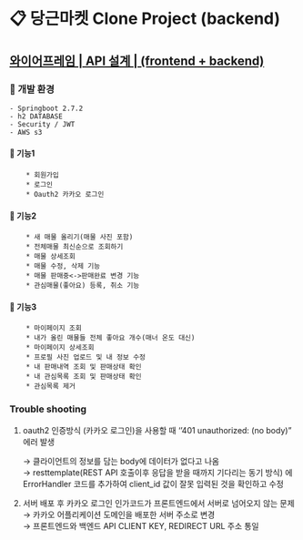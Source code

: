 # 📋 당근마켓 Clone Project (backend)

## [와이어프레임 | API 설계 | (frontend + backend)](https://www.notion.so/acho/4-S-A-bb46343e3e5e4f3f944e419e3ebc2705)

### 🔎 개발 환경
    - Springboot 2.7.2
    - h2 DATABASE
    - Security / JWT
    - AWS s3
    
    
#### 🔗 기능1
        * 회원가입
        * 로그인
        * Oauth2 카카오 로그인
#### 🔗 기능2
        * 새 매물 올리기(매물 사진 포함)
        * 전체매물 최신순으로 조회하기
        * 매물 상세조회
        * 매물 수정, 삭제 기능
        * 매물 판매중<->판매완료 변경 기능
        * 관심매물(좋아요) 등록, 취소 기능
#### 🔗 기능3
        * 마이페이지 조회
        * 내가 올린 매물들 전체 좋아요 개수(매너 온도 대신) 
        * 마이페이지 상세조회
        * 프로필 사진 업로드 및 내 정보 수정
        * 내 판매내역 조회 및 판매상태 확인
        * 내 관심목록 조회 및 판매상태 확인
        * 관심목록 제거
   
   
### Trouble shooting
1. oauth2 인증방식 (카카오 로그인)을 사용할 때 ‘’401 unauthorized: (no body)” 에러 발생
    
    → 클라이언트의 정보를 담는 body에 데이터가 없다고 나옴  
    → resttemplate(REST API 호출이후 응답을 받을 때까지 기다리는 동기 방식) 에 ErrorHandler 코드를 추가하여 client_id 값이 잘못 입력된 것을 확인하고 수정

2. 서버 배포 후 카카오 로그인 인가코드가  프론트엔드에서 서버로 넘어오지 않는 문제  
    → 카카오 어플리케이션 도메인을 배포한 서버 주소로 변경  
    → 프론트엔드와 백엔드 API CLIENT KEY, REDIRECT URL 주소 통일
